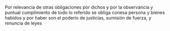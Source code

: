 Por relevancia de otras obligaciones por dichos y por la observancia y puntual cumplimiento de todo lo referido se obliga conesa persona y bienes habidos y por haber son el poderío de justicias, sumisión de fuerza, y renuncia de leyes